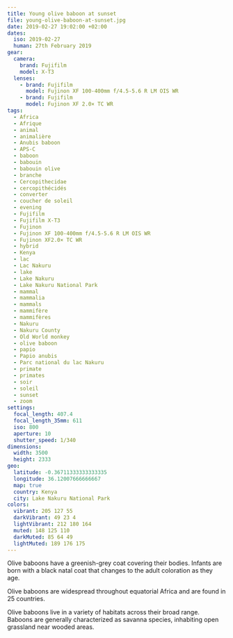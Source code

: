 ```yaml
---
title: Young olive baboon at sunset
file: young-olive-baboon-at-sunset.jpg
date: 2019-02-27 19:02:00 +02:00
dates:
  iso: 2019-02-27
  human: 27th February 2019
gear:
  camera:
    brand: Fujifilm
    model: X-T3
  lenses:
    - brand: Fujifilm
      model: Fujinon XF 100-400mm f/4.5-5.6 R LM OIS WR
    - brand: Fujifilm
      model: Fujinon XF 2.0× TC WR
tags:
  - Africa
  - Afrique
  - animal
  - animalière
  - Anubis baboon
  - APS-C
  - baboon
  - babouin
  - babouin olive
  - branche
  - Cercopithecidae
  - cercopithécidés
  - converter
  - coucher de soleil
  - evening
  - Fujifilm
  - Fujifilm X-T3
  - Fujinon
  - Fujinon XF 100-400mm f/4.5-5.6 R LM OIS WR
  - Fujinon XF2.0× TC WR
  - hybrid
  - Kenya
  - lac
  - Lac Nakuru
  - lake
  - Lake Nakuru
  - Lake Nakuru National Park
  - mammal
  - mammalia
  - mammals
  - mammifère
  - mammifères
  - Nakuru
  - Nakuru County
  - Old World monkey
  - olive baboon
  - papio
  - Papio anubis
  - Parc national du lac Nakuru
  - primate
  - primates
  - soir
  - soleil
  - sunset
  - zoom
settings:
  focal_length: 407.4
  focal_length_35mm: 611
  iso: 800
  aperture: 10
  shutter_speed: 1/340
dimensions:
  width: 3500
  height: 2333
geo:
  latitude: -0.36711333333333335
  longitude: 36.12007666666667
  map: true
  country: Kenya
  city: Lake Nakuru National Park
colors:
  vibrant: 205 127 55
  darkVibrant: 49 23 4
  lightVibrant: 212 180 164
  muted: 148 125 110
  darkMuted: 85 64 49
  lightMuted: 189 176 175
---
```


Olive baboons have a greenish-grey coat covering their bodies. Infants are born with a black natal coat that changes to the adult coloration as they age.

Olive baboons are widespread throughout equatorial Africa and are found in 25 countries.

Olive baboons live in a variety of habitats across their broad range. Baboons are generally characterized as savanna species, inhabiting open grassland near wooded areas.
